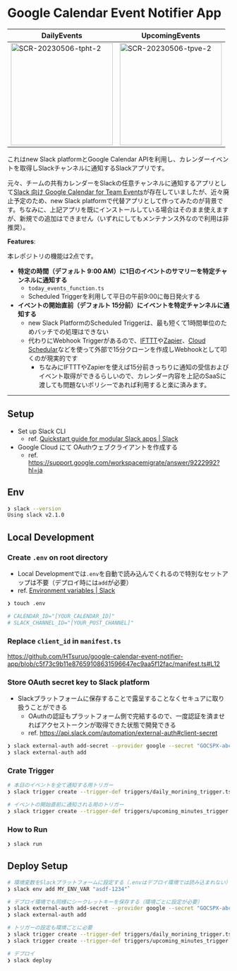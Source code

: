 # Google Calendar Event Notifier App

| DailyEvents | UpcomingEvents |
|--------|--------|
| <img width="231" alt="SCR-20230506-tpht-2" src="https://user-images.githubusercontent.com/12729025/236627901-f526ed0b-146f-49a7-89ca-b199b91c7424.png"> | <img width="231" alt="SCR-20230506-tpve-2" src="https://user-images.githubusercontent.com/12729025/236627883-889fe37f-ad97-4c18-9502-bb5b108a0a02.png"> |

これはnew Slack platformとGoogle Calendar APIを利用し、カレンダーイベントを取得しSlackチャンネルに通知するSlackアプリです。

元々、チームの共有カレンダーをSlackの任意チャンネルに通知するアプリとして[Slack 向け Google Calendar for Team Events](https://slack.com/intl/ja-jp/help/articles/360047938054-Slack-%E5%90%91%E3%81%91-Google-Calendar-for-Team-Events)が存在していましたが、近々廃止予定のため、new Slack platformで代替アプリとして作ってみたのが背景です。ちなみに、上記アプリを既にインストールしている場合はそのまま使えますが、新規での追加はできません（いずれにしてもメンテナンス外なので利用は非推奨）。

**Features**:

本レポジトリの機能は2点です。

- **特定の時間（デフォルト 9:00 AM）に1日のイベントのサマリーを特定チャンネルに通知する**
  - `today_events_function.ts`
  - Scheduled Triggerを利用して平日の午前9:00に毎日発火する
- **イベントの開始直前（デフォルト 15分前）にイベントを特定チャンネルに通知する**
  - new Slack PlatformのScheduled Triggerは、最も短くて1時間単位のためバッチでの処理はできない
  - 代わりにWebhook Triggerがあるので、[IFTTT](https://ifttt.com/)や[Zapier](https://zapier.com/)、[Cloud Schedular](https://cloud.google.com/scheduler?hl=ja)などを使って外部で15分クローンを作成しWebhookとして叩くのが現実的です
    - ちなみにIFTTTやZapierを使えば15分前きっちりに通知の受信およびイベント取得ができるらしいので、カレンダー内容を上記のSaaSに渡しても問題ないポリシーであれば利用すると楽に済みます。

---

## Setup

- Set up Slack CLI
  - ref. [Quickstart guide for modular Slack apps | Slack](https://api.slack.com/automation/quickstart)
- Google Cloud にて OAuthウェブクライアントを作成する
  - ref. https://support.google.com/workspacemigrate/answer/9222992?hl=ja

## Env

```sh
❯ slack --version
Using slack v2.1.0
```

## Local Development

### Create `.env` on root directory

- Local Developmentでは`.env`を自動で読み込んでくれるので特別なセットアップは不要（デプロイ時には`add`が必要）
- ref. [Environment variables | Slack](https://api.slack.com/automation/environment-variables)

```sh
❯ touch .env

# CALENDAR_ID="[YOUR_CALENDAR_ID]"
# SLACK_CHANNEL_ID="[YOUR_POST_CHANNEL]"
```

### Replace `client_id` in `manifest.ts`

https://github.com/HTsuruo/google-calendar-event-notifier-app/blob/c5f73c9b11e87659108631596647ec9aa5f12fac/manifest.ts#L12

### Store OAuth secret key to Slack platform

- Slackプラットフォームに保存することで露呈することなくセキュアに取り扱うことができる
  - OAuthの認証もプラットフォーム側で完結するので、一度認証を済ませればアクセストークンが取得できた状態で開発できる
  - ref. https://api.slack.com/automation/external-auth#client-secret

```sh
❯ slack external-auth add-secret --provider google --secret "GOCSPX-abc123..."
❯ slack external-auth add
```

### Crate Trigger

```sh
# 本日のイベントを全て通知する用トリガー
❯ slack trigger create --trigger-def triggers/daily_morining_trigger.ts

# イベントの開始直前に通知される用のトリガー
❯ slack trigger create --trigger-def triggers/upcoming_minutes_trigger.ts
```

### How to Run

```sh
❯ slack run
```

## Deploy Setup

```sh
# 環境変数をSlackプラットフォームに設定する（.envはデプロイ環境では読み込まれない）
❯ slack env add MY_ENV_VAR "asdf-1234"`

# デプロイ環境でも同様にシークレットキーを保存する（環境ごとに設定が必要）
❯ slack external-auth add-secret --provider google --secret "GOCSPX-abc123..."
❯ slack external-auth add

# トリガーの設定も環境ごとに必要
❯ slack trigger create --trigger-def triggers/daily_morining_trigger.ts
❯ slack trigger create --trigger-def triggers/upcoming_minutes_trigger.ts

# デプロイ
❯ slack deploy
```
